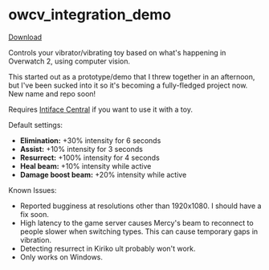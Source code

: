 # owcv_integration_demo
[Download](https://github.com/cryo-es/owcv_integration_demo/releases)

Controls your vibrator/vibrating toy based on what's happening in Overwatch 2, using computer vision.

This started out as a prototype/demo that I threw together in an afternoon, but I've been sucked into it so it's becoming a fully-fledged project now. New name and repo soon!

Requires [Intiface Central](https://intiface.com/central/)  if you want to use it with a toy.

Default settings:
- **Elimination:** +30% intensity for 6 seconds
- **Assist:** +10% intensity for 3 seconds
- **Resurrect:** +100% intensity for 4 seconds
- **Heal beam:** +10% intensity while active
- **Damage boost beam:** +20% intensity while active

Known Issues:
- Reported bugginess at resolutions other than 1920x1080. I should have a fix soon.
- High latency to the game server causes Mercy's beam to reconnect to people slower when switching types. This can cause temporary gaps in vibration.
- Detecting resurrect in Kiriko ult probably won't work.
- Only works on Windows.
